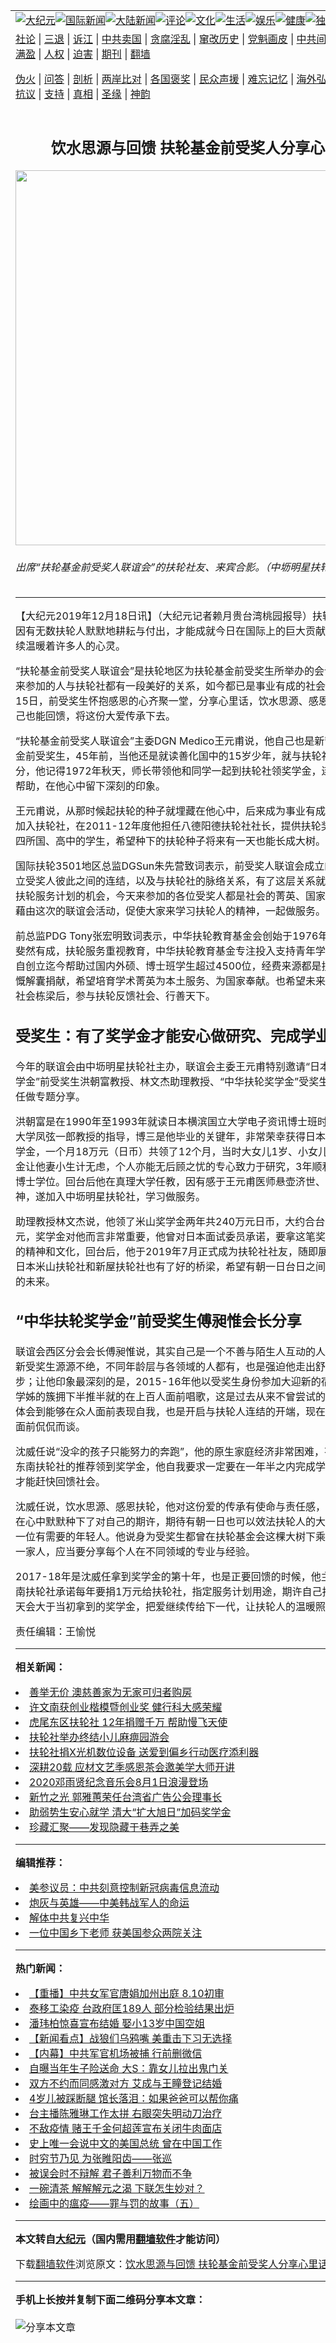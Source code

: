 <a name="1" id="1" target="_blank"></a><span id="1"></span>
<table align=center border="0"><tr><td colspan="2" VALIGN=TOP><a href="https://github.com/rkanci323/djy/blob/master/gb/nsc413.md#1"><img src="https://raw.githubusercontent.com/rkanci323/www/master/t/djy/1.jpg" title="大纪元"></a><a href="https://github.com/rkanci323/djy/blob/master/gb/n24hr.md#1"><img src="https://raw.githubusercontent.com/rkanci323/www/master/t/djy/3.jpg" title="国际新闻"></a><a href="https://github.com/rkanci323/djy/blob/master/gb/nsc413.md#1"><img src="https://raw.githubusercontent.com/rkanci323/www/master/t/djy/4.jpg" title="大陆新闻"></a><a href="https://github.com/rkanci323/djy/blob/master/gb/news392.md#1"><img src="https://raw.githubusercontent.com/rkanci323/www/master/t/djy/5.jpg" title="评论"></a><a href="https://github.com/rkanci323/djy/blob/master/gb/news2007.md#1"><img src="https://raw.githubusercontent.com/rkanci323/www/master/t/djy/6.jpg" title="文化"></a><a href="https://github.com/rkanci323/djy/blob/master/gb/news2008.md#1"><img src="https://raw.githubusercontent.com/rkanci323/www/master/t/djy/7.jpg" title="生活"></a><a href="https://github.com/rkanci323/djy/blob/master/gb/ncyule.md#1"><img src="https://raw.githubusercontent.com/rkanci323/www/master/t/djy/8.jpg" title="娱乐"></a><a href="https://github.com/rkanci323/djy/blob/master/gb/nsc1002.md#1"><img src="https://raw.githubusercontent.com/rkanci323/www/master/t/djy/9.jpg" title="健康"><a href="https://github.com/rkanci323/djy/blob/master/gb/nf6092.md#1"><img src="https://raw.githubusercontent.com/rkanci323/www/master/t/djy/10a.jpg" title="独家"></a><a href="https://github.com/rkanci323/djy/blob/master/gb/nf4514.md#1"><img src="https://raw.githubusercontent.com/rkanci323/www/master/t/djy/12a.jpg" title="头条"></a></td></tr>
<tr><td colspan="2" VALIGN=TOP><a target="_blank" href="https://github.com/rkanci323/djy/blob/master/gb/9p.md#1">社论</a> | <a target="_blank" href="https://github.com/rkanci323/djy/blob/master/gb/nf5657.md#1">三退</a> | <a target="_blank" href="https://github.com/rkanci323/djy/blob/master/gb/nf6124.md#1">诉江</a> | <a target="_blank" href="https://github.com/rkanci323/djy/blob/master/gb/nf1176117.md#1">中共卖国</a> | <a target="_blank" href="https://github.com/rkanci323/djy/blob/master/gb/nf5773.md#1">贪腐淫乱</a> | <a target="_blank" href="https://github.com/rkanci323/djy/blob/master/gb/nf1176115.md#1">窜改历史</a> | <a target="_blank" href="https://github.com/rkanci323/djy/blob/master/gb/nf1176107.md#1">党魁画皮</a> | <a target="_blank" href="https://github.com/rkanci323/djy/blob/master/gb/nf1320400.md#1">中共间谍</a> | <a target="_blank" href="https://github.com/rkanci323/djy/blob/master/gb/nf1176114.md#1">破坏传统</a> | <a target="_blank" href="https://github.com/rkanci323/ntdtv/blob/master/gb/prog447_1.md#1">恶贯满盈</a> | <a target="_blank" href="https://github.com/rkanci323/djy/blob/master/gb/ncid278.md#1">人权</a> | <a target="_blank" href="https://github.com/rkanci323/djy/blob/master/gb/nf1176111.md#1">迫害</a> | <a target="_blank" href="https://gitlab.com/szzdlab/mh-qikan/blob/master/README.md#1">期刊</a> | <a target="_blank" href="https://github.com/rkanci323/www/blob/master/README.md?zsrh#8">翻墙</a></p><p><a target="_blank" href="https://github.com/rkanci323/djy/blob/master/gb/nf5562.md#1">伪火</a> | <a target="_blank" href="https://github.com/rkanci323/djy/blob/master/gb/nf4378.md#1">问答</a> | <a target="_blank" href="https://github.com/rkanci323/djy/blob/master/gb/nf5792.md#1">剖析</a> | <a target="_blank" href="https://github.com/rkanci323/djy/blob/master/gb/nf5735.md#1">两岸比对</a> | <a target="_blank" href="https://github.com/rkanci323/djy/blob/master/gb/nf6119.md#1">各国褒奖</a> | <a target="_blank" href="https://github.com/rkanci323/djy/blob/master/gb/nf6120.md#1">民众声援</a> | <a target="_blank" href="https://github.com/rkanci323/djy/blob/master/gb/nf1188594.md#1">难忘记忆</a> | <a target="_blank" href="https://github.com/rkanci323/djy/blob/master/gb/nf3180.md#1">海外弘传</a> | <a target="_blank" href="https://github.com/rkanci323/djy/blob/master/gb/nf5410.md#1">万人上访</a> | <a target="_blank" href="https://github.com/rkanci323/ntdtv/blob/master/gb/prog1530_1.md#1">和平抗议</a> | <a target="_blank" href="https://github.com/rkanci323/djy/blob/master/gb/nf4386.md#1">支持</a> | <a target="_blank" href="https://github.com/rkanci323/djy/blob/master/gb/nf4389.md#1">真相</a> | <a target="_blank" href="https://github.com/rkanci323/djy/blob/master/gb/nf5790.md#1">圣缘</a> | <a target="_blank" href="https://github.com/rkanci323/djy/blob/master/gb/nf4786.md#1">神韵</a></td></tr>
<tr><td VALIGN=TOP width="626"><h2 align=center>饮水思源与回馈 扶轮基金前受奖人分享心里话</h2>
<img width="600" src="https://i.epochtimes.com/assets/uploads/2019/12/0fb35a486dde741325699515a66cd3aa-600x400.jpg" />
<h6>出席“扶轮基金前受奖人联谊会”的扶轮社友、来宾合影。（中坜明星扶轮社提供）
</h6>
<hr>
<p>【大纪元2019年12月18日讯】（大纪元记者赖月贵台湾桃园报导）扶轮滚动百年，因有无数<ahref="https://github.com/rkanci323/djy/blob/master/gb/tag/%E6%89%B6%E8%BD%AE%E4%BA%BA.md#1">扶轮人</a>默默地耕耘与付出，才能成就今日在国际上的巨大贡献，这股力量持续温暖着许多人的心灵。</p>
<div class="ng-star-inserted">
<p>“<ahref="https://github.com/rkanci323/djy/blob/master/gb/tag/%E6%89%B6%E8%BD%AE%E5%9F%BA%E9%87%91.md#1">扶轮基金</a>前<ahref="https://github.com/rkanci323/djy/blob/master/gb/tag/%E5%8F%97%E5%A5%96%E4%BA%BA.md#1">受奖人</a>联谊会”是扶轮地区为扶轮基金前受奖生所举办的会议与餐会，前来参加的人与<ahref="https://github.com/rkanci323/djy/blob/master/gb/tag/%E6%89%B6%E8%BD%AE%E7%A4%BE.md#1">扶轮社</a>都有一段美好的关系，如今都已是事业有成的社会菁英，12月15日，前受奖生怀抱感恩的心齐聚一堂，分享心里话，饮水思源、感恩扶轮，希望自己也能回馈，将这份大爱传承下去。</p>
<div class="invisible-block"></div>
</div>
<p>“<ahref="https://github.com/rkanci323/djy/blob/master/gb/tag/%E6%89%B6%E8%BD%AE%E5%9F%BA%E9%87%91.md#1">扶轮基金</a>前<ahref="https://github.com/rkanci323/djy/blob/master/gb/tag/%E5%8F%97%E5%A5%96%E4%BA%BA.md#1">受奖人</a>联谊会”主委DGN Medico王元甫说，他自己也是新营<ahref="https://github.com/rkanci323/djy/blob/master/gb/tag/%E6%89%B6%E8%BD%AE%E7%A4%BE.md#1">扶轮社</a>奖学金前受奖生，45年前，当他还是就读善化国中的15岁少年，就与扶轮社结下了缘分，他记得1972年秋天，师长带领他和同学一起到扶轮社领奖学金，连续两年得到帮助，在他心中留下深刻的印象。</p>
<p>王元甫说，从那时候起扶轮的种子就埋藏在他心中，后来成为事业有成的医生，决定加入扶轮社，在2011-12年度他担任八德阳德扶轮社社长，提供扶轮奖学金给93位四所国、高中的学生，希望种下的扶轮种子将来有一天也能长成大树。</p>
<p>国际扶轮3501地区总监DGSun朱先营致词表示，前受奖人联谊会成立的目的，是建立受奖人彼此之间的连结，以及与扶轮社的脉络关系，有了这层关系就可以提供参与扶轮服务计划的机会，今天来参加的各位受奖人都是社会的菁英、国家的人才，希望藉由这次的联谊会活动，促使大家来学习<ahref="https://github.com/rkanci323/djy/blob/master/gb/tag/%E6%89%B6%E8%BD%AE%E4%BA%BA.md#1">扶轮人</a>的精神，一起做服务。</p>
<p>前总监PDG Tony张宏明致词表示，中华扶轮教育基金会创始于1976年，至今43年斐然有成，扶轮服务重视教育，中华扶轮教育基金专注投入支持青年学子高等教育，自创立迄今帮助过国内外硕、博士班学生超过4500位，经费来源都是扶轮社社友慷慨解囊捐献，希望培育学术菁英为本土服务、为国家奉献。也希望未来青年学子成为社会栋梁后，参与扶轮反馈社会、行善天下。</p>
<h2><strong>受奖生：有了奖学金才能安心做研究、完成学业</strong></h2>
<p>今年的联谊会由中坜明星扶轮社主办，联谊会主委王元甫特别邀请“日本扶轮社米山奖学金”前受奖生洪朝富教授、林文杰助理教授、“中华扶轮奖学金”受奖生傅昶惟及沈威任做专题分享。</p>
<p>洪朝富是在1990年至1993年就读日本横滨国立大学电子资讯博士班时，受教于东京大学凤弦一郎教授的指导，博三是他毕业的关键年，非常荣幸获得日本扶轮社米山奖学金，一个月18万元（日币）共领了12个月，当时大女儿1岁、小女儿刚出生，奖学金让他妻小生计无虑，个人亦能无后顾之忧的专心致力于研究，3年顺利的完成日本博士学位。回台后他在真理大学任教，因有感于王元甫医师悬壶济世、热心公益的精神，遂加入中坜明星扶轮社，学习做服务。</p>
<p>助理教授林文杰说，他领了米山奖学金两年共240万元日币，大约合台币6、70万元，奖学金对他而言非常重要，他曾对日本面试委员承诺，要拿这笔奖学金研究日本的精神和文化，回台后，他于2019年7月正式成为扶轮社社友，随即展开社区服务，日本米山扶轮社和新屋扶轮社也有了好的桥梁，希望有朝一日台日之间能共创更美好的未来。</p>
<h2>“中华扶轮奖学金”前受奖生傅昶惟会长分享</h2>
<p>联谊会西区分会会长傅昶惟说，其实自己是一个不善与陌生人互动的人，每年加入的新受奖生源源不绝，不同年龄层与各领域的人都有，也是强迫他走出舒适圈的第一步；让他印象最深刻的是，2015-16年他以受奖生身份参加大迎新的宿营活动，在学姊的簇拥下半推半就的在上百人面前唱歌，这是过去从来不曾尝试的事情，也让他体会到能够在众人面前表现自我，也是开启与扶轮人连结的开端，现在他都能在别人面前侃侃而谈。</p>
<p>沈威任说“没伞的孩子只能努力的奔跑”，他的原生家庭经济非常困难，有幸得到台南东南扶轮社的推荐领到奖学金，他自我要求一定要在一年半之内完成学业，因为这样才能赶快回馈社会。</p>
<p>沈威任说，饮水思源、感恩扶轮，他对这份爱的传承有使命与责任感，领到奖学金就在心中默默种下了对自己的期许，期待有朝一日也可以效法扶轮人的大爱，分享给下一位有需要的年轻人。他说身为受奖生都曾在扶轮基金会这棵大树下乘过凉并且成为一家人，应当要分享每个人在不同领域的专业与经验。</p>
<p>2017-18年是沈威任拿到奖学金的第十年，也是正要回馈的时候，他主动向台南东南扶轮社承诺每年要捐1万元给扶轮社，指定服务计划用途，期许自己捐的总额有一天会大于当初拿到的奖学金，把爱继续传给下一代，让扶轮人的温暖照亮更多角落。</p>
<p>责任编辑：王愉悦</p>

<hr>


<strong>相关新闻：</strong>
<li><a href="https://github.com/rkanci323/djy/blob/master/gb/19/11/26/n11680873.md#1">善举无价 澳慈善家为无家可归者购房</a></li>
<li><a href="https://github.com/rkanci323/djy/blob/master/gb/19/12/10/n11712817.md#1">许文南获创业楷模暨创业奖 健行科大感荣耀</a></li>
<li><a href="https://github.com/rkanci323/djy/blob/master/gb/19/12/15/n11723744.md#1">虎尾东区扶轮社 12年捐赠千万 帮助慢飞天使</a></li>
<li><a href="https://github.com/rkanci323/djy/blob/master/gb/19/12/15/n11724246.md#1">扶轮社举办终结小儿麻痹园游会</a></li>
<li><a href="https://github.com/rkanci323/djy/blob/master/gb/19/12/17/n11727743.md#1">扶轮社捐X光机数位设备 送爱到偏乡行动医疗添利器</a></li>
<li><a href="https://github.com/rkanci323/djy/blob/master/gb/20/7/28/n12289360.md#1">深耕20载 应材文艺季感恩茶会邀美学大师开讲</a></li>
<li><a href="https://github.com/rkanci323/djy/blob/master/gb/20/7/28/n12289335.md#1">2020邓雨贤纪念音乐会8月1日浪漫登场</a></li>
<li><a href="https://github.com/rkanci323/djy/blob/master/gb/20/7/26/n12284379.md#1">新竹之光 郭雅蕙荣任台湾省广告公会理事长</a></li>
<li><a href="https://github.com/rkanci323/djy/blob/master/gb/20/7/24/n12280417.md#1">助弱势生安心就学 清大“扩大旭日”加码奖学金</a></li>
<li><a href="https://github.com/rkanci323/djy/blob/master/gb/20/7/24/n12278747.md#1">珍藏汇聚——发现隐藏于巷弄之美</a></li>
<hr>


<strong>编辑推荐：</strong>
<li><a href="https://github.com/onzhi266/djy/blob/master/gb/20/2/22/n11887949.md#1">美参议员：中共刻意控制新冠病毒信息流动</a></li>
<li><a href="https://github.com/tsiac2612/djy/blob/master/gb/18/8/3/n10612921.md#1" target="_blank">炮灰与英雄——中美韩战军人的命运</a></li><li><a href="https://github.com/rkanci323/djy/blob/master/gb/18/3/21/n10237682.md?dfh#1" target="_blank">解体中共复兴中华</a></li><li><a href="https://github.com/tsiac2612/djy/blob/master/gb/18/9/1/n10683927.md#1" target="_blank">一位中国乡下老师 获美国参众两院关注</a></li>
<hr>

<strong>热门新闻：</strong>
<li><a href="https://github.com/rkanci323/djy/blob/master/gb/20/7/26/n12285444.md#1">【重播】中共女军官唐娟加州出庭 8.10初审</a></li>
<li><a href="https://github.com/rkanci323/djy/blob/master/gb/20/7/28/n12288825.md#1">泰移工染疫 台政府匡189人 部分检验结果出炉</a></li>
<li><a href="https://github.com/rkanci323/djy/blob/master/gb/20/7/27/n12286850.md#1">潘玮柏惊喜宣布结婚 娶小13岁中国空姐</a></li>
<li><a href="https://github.com/rkanci323/djy/blob/master/gb/20/7/27/n12287863.md#1">【新闻看点】战狼们乌鸦嘴 美重击下习无选择</a></li>
<li><a href="https://github.com/rkanci323/djy/blob/master/gb/20/7/27/n12285522.md#1">【内幕】中共军官机场被捕 行前删微信</a></li>
<li><a href="https://github.com/rkanci323/djy/blob/master/gb/20/7/27/n12287645.md#1">自曝当年生子险送命 大S：靠女儿拉出鬼门关</a></li>
<li><a href="https://github.com/rkanci323/djy/blob/master/gb/20/7/28/n12289207.md#1">双方不约而同感激对方 艾成与王瞳登记结婚</a></li>
<li><a href="https://github.com/rkanci323/djy/blob/master/gb/20/7/27/n12286272.md#1">4岁儿被踩断腿 馆长落泪：如果爸爸可以帮你痛</a></li>
<li><a href="https://github.com/rkanci323/djy/blob/master/gb/20/7/27/n12286477.md#1">台主播陈雅琳工作太拼 右眼突失明动刀治疗</a></li>
<li><a href="https://github.com/rkanci323/djy/blob/master/gb/20/7/27/n12287781.md#1">不敌疫情 赌王千金何超莲宣布关闭牛肉面店</a></li>
<li><a href="https://github.com/rkanci323/djy/blob/master/gb/20/7/26/n12284394.md#1">史上唯一会说中文的美国总统 曾在中国工作</a></li>
<li><a href="https://github.com/rkanci323/djy/blob/master/gb/9/12/8/n2747593.md#1">时穷节乃见  为张睢阳齿——张巡</a></li>
<li><a href="https://github.com/rkanci323/djy/blob/master/gb/20/7/26/n12285091.md#1">被误会时不辩解 君子善利万物而不争</a></li>
<li><a href="https://github.com/rkanci323/djy/blob/master/gb/15/12/5/n4589242.md#1">一碗清茶 解解解元之渴  下联怎生妙对？</a></li>
<li><a href="https://github.com/rkanci323/djy/blob/master/gb/20/7/5/n12233871.md#1">绘画中的瘟疫——罪与罚的故事（五）</a></li>
<hr>

<strong>本文转自<a href="https://www.epochtimes.com">大纪元</a>（国内需用<a href="https://github.com/rkanci323/www/blob/master/README.md#8">翻墙软件</a>才能访问）</strong><p>下载<a href="https://github.com/rkanci323/www/blob/master/README.md#8">翻墙软件</a>浏览原文：<a href="https://www.epochtimes.com/gb/19/12/18/n11730404.htm">饮水思源与回馈 扶轮基金前受奖人分享心里话</a></p><hr>

<strong>手机上长按并复制下面二维码分享本文章：</strong><br><br><img src="http://d1p1.ip.zn2.us/v.php?action=qrcode&url=https://github.com/rkanci323/djy/blob/master/gb/19/12/18/n11730404.md%231" title="分享本文章"></td><td VALIGN=TOP><a href="https://github.com/rkanci323/djy/blob/master/gb/16/1/21/n4622075.md?dfh#1" target="_blank"><img src="https://raw.githubusercontent.com/rkanci323/djy/master/gb/300/wei-f1.jpg" title="中共的伪火骗局"  alt="中共的伪火骗局"></a><br><a href="https://github.com/rkanci323/www/blob/master/README.md?dfh#9" target="_blank"><img src="https://raw.githubusercontent.com/rkanci323/djy/master/gb/300/yong-h.jpg" title="永恒的见证"  alt="永恒的见证"></a><br><a href="https://github.com/rkanci323/djy/blob/master/gb/13/9/29/n3974789.md?dfh#1" target="_blank"><img src="https://raw.githubusercontent.com/rkanci323/djy/master/gb/300/shang-lnz.jpg" title="善良女子被中共投男牢"  alt="善良女子被中共投男牢"></a><br><a href="https://github.com/rkanci323/djy/blob/master/gb/16/3/16/n4663449.md?dfh#1" target="_blank"><img src="https://raw.githubusercontent.com/rkanci323/djy/master/gb/300/huo-z3.jpg" title="警卫目击活摘器官"  alt="警卫目击活摘器官"></a><br><a href="https://github.com/rkanci323/djy/blob/master/gb/16/8/7/n8177641.md?dfh#1" target="_blank"><img src="https://raw.githubusercontent.com/rkanci323/djy/master/gb/300/huo-z4.jpg" title="证人描述活摘恐怖"  alt="证人描述活摘恐怖"></a><br><a href="https://github.com/rkanci323/djy/blob/master/gb/10/4/19/n2881569.md?dfh#1" target="_blank"><img src="https://raw.githubusercontent.com/rkanci323/djy/master/gb/300/huo-z1.jpg" title="揭开活摘器官黑幕"  alt="揭开活摘器官黑幕"></a><br><a href="https://github.com/rkanci323/djy/blob/master/gb/10/11/7/n3077476.md?dfh#1" target="_blank"><img src="https://raw.githubusercontent.com/rkanci323/djy/master/gb/300/ma-ks.jpg" title="马克思的成魔之路"  alt="马克思的成魔之路"></a><br><a href="https://github.com/rkanci323/djy/blob/master/gb/14/6/9/n4173977.md?dfh#1" target="_blank"><img src="https://raw.githubusercontent.com/rkanci323/djy/master/gb/300/chang-zs.jpg" title="藏字石 蕴天机"  alt="藏字石 蕴天机"></a><br><a href="https://github.com/rkanci323/djy/blob/master/gb/18/5/10/n10381511.md?dfh#1" target="_blank"><img src="https://raw.githubusercontent.com/rkanci323/djy/master/gb/300/st1.jpg" title="关注3亿人三退"  alt="关注3亿人三退"></a><br><a href="https://github.com/rkanci323/djy/blob/master/gb/18/3/21/n10237682.md?dfh#1" target="_blank"><img src="https://raw.githubusercontent.com/rkanci323/djy/master/gb/300/jie-t.jpg" title="解体中共复兴中华"  alt="解体中共复兴中华"></a><br><a href="https://github.com/rkanci323/djy/blob/master/gb/9/2/9/n2422991.md?dfh#1" target="_blank"><img src="https://raw.githubusercontent.com/rkanci323/djy/master/gb/300/gao-zs.jpg" title="中共迫害良心律师"  alt="中共迫害良心律师"></a><br><a href="https://github.com/rkanci323/djy/blob/master/gb/18/12/9/n10900044.md?dfh#1" target="_blank"><img src="https://raw.githubusercontent.com/rkanci323/djy/master/gb/300/sj1.jpg" title="303万人举报江泽民"  alt="303万人举报江泽民"></a><br><a href="https://github.com/rkanci323/djy/blob/master/gb/18/8/28/n10672014.md?dfh#1" target="_blank"><img src="https://raw.githubusercontent.com/rkanci323/djy/master/gb/300/sj2.jpg" title="这些官员为何起诉江泽民"  alt="这些官员为何起诉江泽民"></a><br><a href="https://github.com/rkanci323/djy/blob/master/gb/8/12/18/n2367165.md?dfh#1" target="_blank"><img src="https://raw.githubusercontent.com/rkanci323/djy/master/gb/300/liangan.jpg" title="海峡两岸的强烈对比"  alt="海峡两岸的强烈对比"></a><br><a href="https://github.com/rkanci323/djy/blob/master/gb/15/12/10/n4593139.md?dfh#1" target="_blank"><img src="https://raw.githubusercontent.com/rkanci323/djy/master/gb/300/jia-ndzl.jpg" title="加拿大总理的贺信"  alt="加拿大总理的贺信"></a><br><a href="https://github.com/rkanci323/djy/blob/master/gb/11/6/17/n3289382.md?dfh#1" target="_blank"><img src="https://raw.githubusercontent.com/rkanci323/djy/master/gb/300/xiao-wd.jpg" title="探寻真相兼听则明"  alt="探寻真相兼听则明"></a><br><a href="https://github.com/rkanci323/djy/blob/master/gb/18/10/27/n10812623.md?dfh#1" target="_blank"><img src="https://raw.githubusercontent.com/rkanci323/djy/master/gb/300/yindu.jpg" title="印度媒体报道东方"  alt="印度媒体报道东方"></a><br><a href="https://github.com/rkanci323/djy/blob/master/gb/18/6/9/n10469652.md?dfh#1" target="_blank"><img src="https://raw.githubusercontent.com/rkanci323/djy/master/gb/300/xie-j.jpg" title="不一样的海外校园"  alt="不一样的海外校园"></a><br><a href="https://github.com/rkanci323/djy/blob/master/gb/7/4/5/n1669415.md?dfh#1" target="_blank"><img src="https://raw.githubusercontent.com/rkanci323/djy/master/gb/300/li-up.jpg" title="从大师到徒弟的传奇"  alt="从大师到徒弟的传奇"></a><br><a href="https://github.com/rkanci323/djy/blob/master/gb/17/5/26/n9191512.md?dfh#1" target="_blank"><img src="https://raw.githubusercontent.com/rkanci323/djy/master/gb/300/zfl2.jpg" title="亿万人与东方一本奇书"  alt="亿万人与东方一本奇书"></a><br><a href="https://github.com/rkanci323/djy/blob/master/gb/13/11/27/n4020290.md?dfh#1" target="_blank"><img src="https://raw.githubusercontent.com/rkanci323/djy/master/gb/300/zhen-h.jpg" title="大陆见不到的震撼场面"  alt="大陆见不到的震撼场面"></a><br><a href="https://github.com/rkanci323/djy/blob/master/gb/15/7/17/n4482910.md?dfh#1" target="_blank"><img src="https://raw.githubusercontent.com/rkanci323/djy/master/gb/300/dalu-sk.jpg" title="人心向善 大陆当初盛况"  alt="人心向善 大陆当初盛况"></a><br><a href="https://github.com/rkanci323/djy/blob/master/gb/19/1/5/n10955468.md?dfh#1" target="_blank"><img src="https://raw.githubusercontent.com/rkanci323/djy/master/gb/300/zfl1.jpg" title="追寻真理 这书讲什么"  alt="追寻真理 这书讲什么"></a><br><a href="https://github.com/rkanci323/www/blob/master/README.md?dfh#1" target="_blank"><img src="https://raw.githubusercontent.com/rkanci323/djy/master/gb/300/fq1.jpg" title="下载免费翻墙软件"  alt="下载免费翻墙软件"></a><br></td></tr></table>
